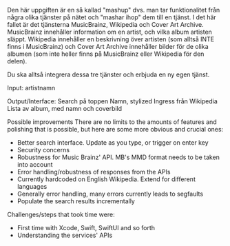 
Den här uppgiften är en så kallad "mashup" dvs. man tar funktionalitet från
några olika tjänster på nätet och "mashar ihop" dem till en tjänst. I det här
fallet är det tjänsterna MusicBrainz, Wikipedia och Cover Art Archive.
MusicBrainz innehåller information om en artist, och vilka album artisten
släppt. Wikipedia innehåller en beskrivning över artisten (som alltså INTE
finns i MusicBrainz) och Cover Art Archive innehåller bilder för de olika
albumen (som inte heller finns på MusicBrainz eller Wikipedia för den delen).

Du ska alltså integrera dessa tre tjänster och erbjuda en ny egen tjänst.

Input: artistnamn

Output/Interface:
        Search på toppen
    Namn, stylized
    Ingress från Wikipedia
    Lista av album, med namn och coverbild

Possible improvements
There are no limits to the amounts of features and polishing that is possible, but here are some more obvious and crucial ones:

* Better search interface. Update as you type, or trigger on enter key
* Security concerns
* Robustness for Music Brainz' API. MB's MMD format needs to be taken into account
* Error handling/robustness of responses from the APIs
* Currently hardcoded on English Wikipedia. Extend for different languages
* Generally error handling, many errors currently leads to segfaults
* Populate the search results incrementally

Challenges/steps that took time were:
* First time with Xcode, Swift, SwiftUI and so forth
* Understanding the services' APIs
